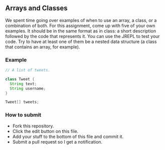 ## Arrays and Classes

We spent time going over examples of when to use an array, a class, or a combination of both. For this assignment, come up with five of your own examples. It should be in the same format as in class: a short description followed by the code that represents it. You can use the JREPL to test your code. Try to have at least one of them be a nested data structure (a class that contains an array, for example).

### Example

```java
// A list of tweets.

class Tweet {
  String text;
  String username;
}

Tweet[] tweets;
```

### How to submit

* Fork this repository.
* Click the edit button on this file.
* Add your stuff to the bottom of this file and commit it.
* Submit a pull request so I get a notification.
